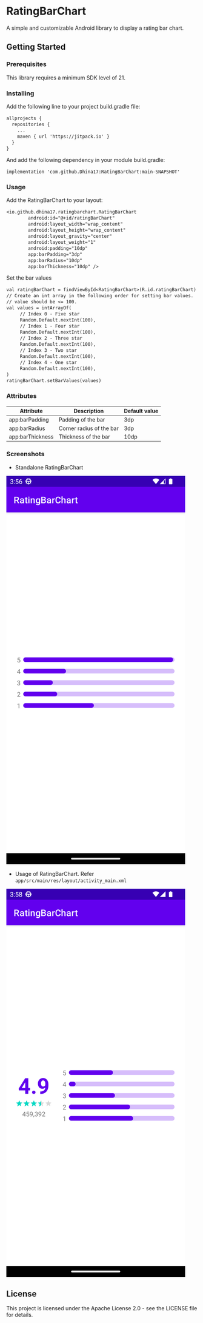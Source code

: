 # RatingBarChart

A simple and customizable Android library to display a rating bar chart.

## Getting Started

### Prerequisites

This library requires a minimum SDK level of 21.

### Installing

Add the following line to your project build.gradle file:


```
allprojects {
  repositories {
    ...
    maven { url 'https://jitpack.io' }
  }
}
```

And add the following dependency in your module build.gradle:

```
implementation 'com.github.Dhina17:RatingBarChart:main-SNAPSHOT'
```

### Usage

Add the RatingBarChart to your layout:

```
<io.github.dhina17.ratingbarchart.RatingBarChart
        android:id="@+id/ratingBarChart"
        android:layout_width="wrap_content"
        android:layout_height="wrap_content"
        android:layout_gravity="center"
        android:layout_weight="1"
        android:padding="10dp"
        app:barPadding="3dp"
        app:barRadius="10dp"
        app:barThickness="10dp" />
```

Set the bar values

```
val ratingBarChart = findViewById<RatingBarChart>(R.id.ratingBarChart)
// Create an int array in the following order for setting bar values.
// value should be <= 100.
val values = intArrayOf(
     // Index 0 - Five star
     Random.Default.nextInt(100),
     // Index 1 - Four star
     Random.Default.nextInt(100),
     // Index 2 - Three star
     Random.Default.nextInt(100),
     // Index 3 - Two star
     Random.Default.nextInt(100),
     // Index 4 - One star
     Random.Default.nextInt(100),
)
ratingBarChart.setBarValues(values)

```

### Attributes

| Attribute        | Description              | Default value |
|------------------|--------------------------|---------------|
| app:barPadding   | Padding of the bar       | 3dp           |
| app:barRadius    | Corner radius of the bar | 3dp           |
| app:barThickness | Thickness of the bar     | 10dp          |

### Screenshots

- Standalone RatingBarChart

![RatingBarChart](https://github.com/Dhina17/RatingBarChart/raw/main/screenshots/rating_bar_chart.png)


- Usage of RatingBarChart. Refer `app/src/main/res/layout/activity_main.xml`

![RatingBarChart Usage](https://github.com/Dhina17/RatingBarChart/raw/main/screenshots/rating_bar_chart_usage.png)


## License

This project is licensed under the Apache License 2.0 - see the LICENSE file for details.
